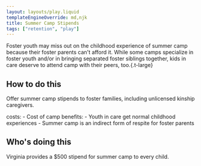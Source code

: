 ```yaml
---
layout: layouts/play.liquid
templateEngineOverride: md,njk
title: Summer Camp Stipends
tags: ["retention", "play"]
---
```


Foster youth may miss out on the childhood experience of summer camp because their foster parents can't afford it. While some camps specialize in foster youth and/or in bringing separated foster siblings together, kids in care deserve to attend camp with their peers, too.{.t-large}

## How to do this

Offer summer camp stipends to foster families, including unlicensed kinship caregivers.

  costs:
    - Cost of camp
  benefits:
    - Youth in care get normal childhood experiences
    - Summer camp is an indirect form of respite for foster parents

## Who's doing this

Virginia provides a $500 stipend for summer camp to every child.